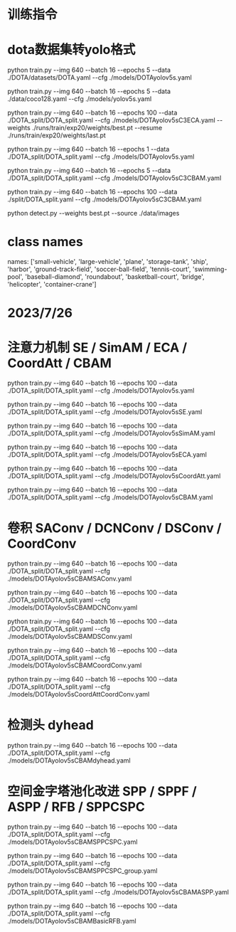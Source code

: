 # 训练指令
# dota数据集转yolo格式
python train.py --img 640 --batch 16 --epochs 5 --data ./DOTA/datasets/DOTA.yaml --cfg ./models/DOTAyolov5s.yaml

python train.py --img 640 --batch 16 --epochs 5 --data ./data/coco128.yaml --cfg ./models/yolov5s.yaml

python train.py --img 640 --batch 16 --epochs 100 --data ./DOTA_split/DOTA_split.yaml --cfg ./models/DOTAyolov5sC3ECA.yaml --weights ./runs/train/exp20/weights/best.pt
--resume ./runs/train/exp20/weights/last.pt

python train.py --img 640 --batch 16 --epochs 1 --data ./DOTA_split/DOTA_split.yaml --cfg ./models/DOTAyolov5s.yaml

python train.py --img 640 --batch 16 --epochs 5 --data ./DOTA_split/DOTA_split.yaml --cfg ./models/DOTAyolov5sC3CBAM.yaml

python train.py --img 640 --batch 16 --epochs 100 --data ./split/DOTA_split.yaml --cfg ./models/DOTAyolov5sC3CBAM.yaml

python detect.py --weights best.pt --source ./data/images

# class names
names: ['small-vehicle', 
'large-vehicle', 
'plane', 
'storage-tank', 
'ship', 
'harbor',
 'ground-track-field', 
'soccer-ball-field',
 'tennis-court', 
'swimming-pool', 
'baseball-diamond', 
'roundabout', 
'basketball-court', 
'bridge', 
'helicopter', 
'container-crane']

# 2023/7/26
# 注意力机制 SE / SimAM / ECA / CoordAtt / CBAM

python train.py --img 640 --batch 16 --epochs 100 --data ./DOTA_split/DOTA_split.yaml --cfg ./models/DOTAyolov5s.yaml

python train.py --img 640 --batch 16 --epochs 100 --data ./DOTA_split/DOTA_split.yaml --cfg ./models/DOTAyolov5sSE.yaml

python train.py --img 640 --batch 16 --epochs 100 --data ./DOTA_split/DOTA_split.yaml --cfg ./models/DOTAyolov5sSimAM.yaml

python train.py --img 640 --batch 16 --epochs 100 --data ./DOTA_split/DOTA_split.yaml --cfg ./models/DOTAyolov5sECA.yaml

python train.py --img 640 --batch 16 --epochs 100 --data ./DOTA_split/DOTA_split.yaml --cfg ./models/DOTAyolov5sCoordAtt.yaml

python train.py --img 640 --batch 16 --epochs 100 --data ./DOTA_split/DOTA_split.yaml --cfg ./models/DOTAyolov5sCBAM.yaml

# 卷积 SAConv / DCNConv / DSConv / CoordConv 

python train.py --img 640 --batch 16 --epochs 100 --data ./DOTA_split/DOTA_split.yaml --cfg ./models/DOTAyolov5sCBAMSAConv.yaml

python train.py --img 640 --batch 16 --epochs 100 --data ./DOTA_split/DOTA_split.yaml --cfg ./models/DOTAyolov5sCBAMDCNConv.yaml

python train.py --img 640 --batch 16 --epochs 100 --data ./DOTA_split/DOTA_split.yaml --cfg ./models/DOTAyolov5sCBAMDSConv.yaml

python train.py --img 640 --batch 16 --epochs 100 --data ./DOTA_split/DOTA_split.yaml --cfg ./models/DOTAyolov5sCBAMCoordConv.yaml

python train.py --img 640 --batch 16 --epochs 100 --data ./DOTA_split/DOTA_split.yaml --cfg ./models/DOTAyolov5sCoordAttCoordConv.yaml

# 检测头 dyhead

python train.py --img 640 --batch 16 --epochs 100 --data ./DOTA_split/DOTA_split.yaml --cfg ./models/DOTAyolov5sCBAMdyhead.yaml

# 空间金字塔池化改进 SPP / SPPF / ASPP / RFB / SPPCSPC

python train.py --img 640 --batch 16 --epochs 100 --data ./DOTA_split/DOTA_split.yaml --cfg ./models/DOTAyolov5sCBAMSPPCSPC.yaml

python train.py --img 640 --batch 16 --epochs 100 --data ./DOTA_split/DOTA_split.yaml --cfg ./models/DOTAyolov5sCBAMSPPCSPC_group.yaml

python train.py --img 640 --batch 16 --epochs 100 --data ./DOTA_split/DOTA_split.yaml --cfg ./models/DOTAyolov5sCBAMASPP.yaml

python train.py --img 640 --batch 16 --epochs 100 --data ./DOTA_split/DOTA_split.yaml --cfg ./models/DOTAyolov5sCBAMBasicRFB.yaml
